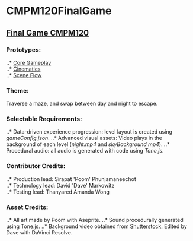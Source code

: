 # CMPM120FinalGame
[Final Game CMPM120](https://emosewamc.github.io/CMPM120FinalGame/) <br />
----
### Prototypes: <br />
..* [Core Gameplay](https://t-amandawong.github.io/cmpm120-coregameplay/) <br />
..* [Cinematics](https://t-amandawong.github.io/cmpm120-cinematicprototype/) <br />
..* [Scene Flow](https://t-amandawong.github.io/cmpm120-sceneflow/) <br />
### Theme: <br />
Traverse a maze, and swap between day and night to escape. <br />
### Selectable Requirements: <br />
..* Data-driven experience progression: level layout is created using _gameConfig.json_.
..* Advanced visual assets: Video plays in the background of each level (_night.mp4_ and _skyBackground.mp4_).
..* Procedural audio: all audio is generated with code using _Tone.js_.
### Contributor Credits: <br />
..* Production lead: Sirapat 'Poom' Phunjamaneechot <br />
..* Technology lead: David 'Dave' Markowitz <br />
..* Testing lead: Thanyared Amanda Wong <br />
### Asset Credits:
..* All art made by Poom with Aseprite.
..* Sound procedurally generated using Tone.js.
..* Background video obtained from [Shutterstock.](https://www.shutterstock.com/video/clip-1012154675-blue-sky-full-clouds-moving-down-cartoon) Edited by Dave with DaVinci Resolve.
